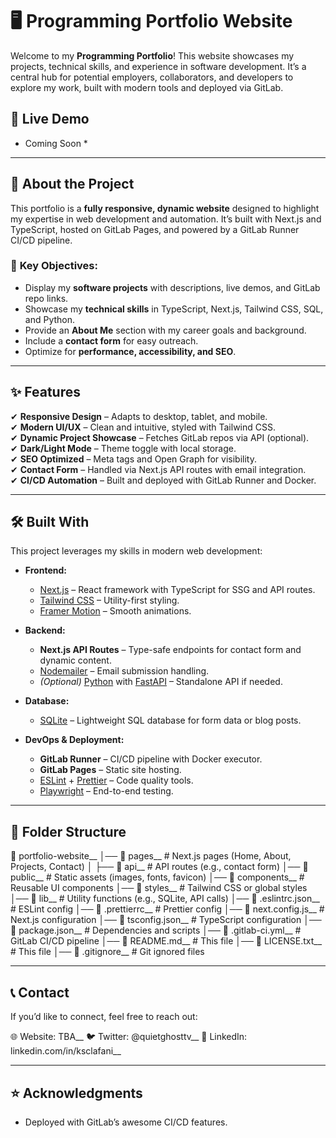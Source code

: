 # 🖥️ Programming Portfolio Website

Welcome to my **Programming Portfolio**! This website showcases my projects, technical skills, and experience in software development. It’s a central hub for potential employers, collaborators, and developers to explore my work, built with modern tools and deployed via GitLab.

## 🚀 Live Demo

* Coming Soon *
<!-- View the live version here: [Portfolio Link](https://<your-username>.gitlab.io/<repo-name>) *(Update after deployment)* -->

---

## 📌 About the Project

This portfolio is a **fully responsive, dynamic website** designed to highlight my expertise in web development and automation. It’s built with Next.js and TypeScript, hosted on GitLab Pages, and powered by a GitLab Runner CI/CD pipeline.

### 🎯 **Key Objectives:**

- Display my **software projects** with descriptions, live demos, and GitLab repo links.
- Showcase my **technical skills** in TypeScript, Next.js, Tailwind CSS, SQL, and Python.
- Provide an **About Me** section with my career goals and background.
- Include a **contact form** for easy outreach.
- Optimize for **performance, accessibility, and SEO**.

---

## ✨ Features

✔ **Responsive Design** – Adapts to desktop, tablet, and mobile.  
✔ **Modern UI/UX** – Clean and intuitive, styled with Tailwind CSS.  
✔ **Dynamic Project Showcase** – Fetches GitLab repos via API (optional).  
✔ **Dark/Light Mode** – Theme toggle with local storage.  
✔ **SEO Optimized** – Meta tags and Open Graph for visibility.  
✔ **Contact Form** – Handled via Next.js API routes with email integration.  
✔ **CI/CD Automation** – Built and deployed with GitLab Runner and Docker.

---

## 🛠️ Built With

This project leverages my skills in modern web development:

- **Frontend:**
  - [Next.js](https://nextjs.org/) – React framework with TypeScript for SSG and API routes.
  - [Tailwind CSS](https://tailwindcss.com/) – Utility-first styling.
  - [Framer Motion](https://www.framer.com/motion/) – Smooth animations.

- **Backend:**
  - **Next.js API Routes** – Type-safe endpoints for contact form and dynamic content.
  - [Nodemailer](https://nodemailer.com/) – Email submission handling.
  - *(Optional)* [Python](https://www.python.org/) with [FastAPI](https://fastapi.tiangolo.com/) – Standalone API if needed.

- **Database:**
  - [SQLite](https://www.sqlite.org/) – Lightweight SQL database for form data or blog posts.

- **DevOps & Deployment:**
  - **GitLab Runner** – CI/CD pipeline with Docker executor.
  - **GitLab Pages** – Static site hosting.
  - [ESLint](https://eslint.org/) + [Prettier](https://prettier.io/) – Code quality tools.
  - [Playwright](https://playwright.dev/) – End-to-end testing.

---

## 📂 Folder Structure
📂 portfolio-website__
│── 📁 pages__          # Next.js pages (Home, About, Projects, Contact)
│   ├── 📁 api__        # API routes (e.g., contact form)
│── 📁 public__         # Static assets (images, fonts, favicon)
│── 📁 components__     # Reusable UI components
│── 📁 styles__         # Tailwind CSS or global styles
│── 📁 lib__            # Utility functions (e.g., SQLite, API calls)
│── 📄 .eslintrc.json__ # ESLint config
│── 📄 .prettierrc__    # Prettier config
│── 📄 next.config.js__ # Next.js configuration
│── 📄 tsconfig.json__  # TypeScript configuration
│── 📄 package.json__   # Dependencies and scripts
│── 📄 .gitlab-ci.yml__ # GitLab CI/CD pipeline
│── 📄 README.md__      # This file
│── 📄 LICENSE.txt__      # This file
│── 📄 .gitignore__     # Git ignored files

---

## 📞 Contact

If you’d like to connect, feel free to reach out:
 
🌐 Website: TBA__ 
🐦 Twitter: @quietghosttv__ 
💼 LinkedIn: linkedin.com/in/ksclafani__  

---

## ⭐ Acknowledgments

- Deployed with GitLab’s awesome CI/CD features.
